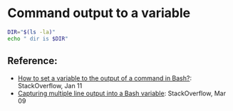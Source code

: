 # Command output to a variable

```bash
DIR="$(ls -la)"
echo " dir is $DIR"
```



## Reference:
- [How to set a variable to the output of a command in Bash?](https://stackoverflow.com/questions/4651437/how-to-set-a-variable-to-the-output-of-a-command-in-bash): StackOverflow, Jan 11
- [Capturing multiple line output into a Bash variable](https://stackoverflow.com/questions/613572/capturing-multiple-line-output-into-a-bash-variable): StackOverflow, Mar 09


